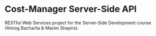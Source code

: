 # Cost-Manager Server-Side API

RESTful Web Services project for the Server-Side Development course  
(Almog Bacharlia & Maxim Shapira).

